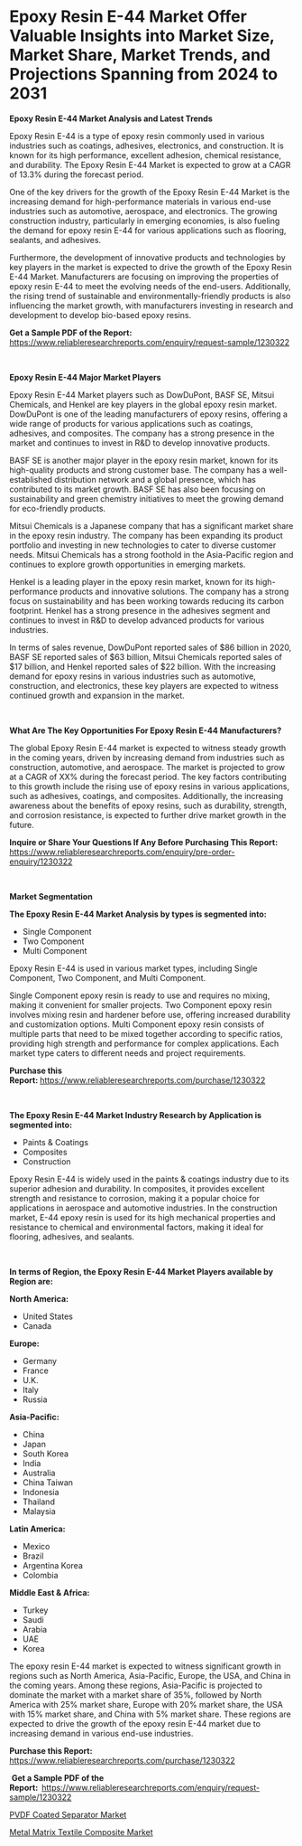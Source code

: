 <p><h1>Epoxy Resin E-44 Market Offer Valuable Insights into Market Size, Market Share, Market Trends, and Projections Spanning from 2024 to 2031</h1></p><p><strong>Epoxy Resin E-44 Market Analysis and Latest Trends</strong></p>
<p><p>Epoxy Resin E-44 is a type of epoxy resin commonly used in various industries such as coatings, adhesives, electronics, and construction. It is known for its high performance, excellent adhesion, chemical resistance, and durability. The Epoxy Resin E-44 Market is expected to grow at a CAGR of 13.3% during the forecast period.</p><p>One of the key drivers for the growth of the Epoxy Resin E-44 Market is the increasing demand for high-performance materials in various end-use industries such as automotive, aerospace, and electronics. The growing construction industry, particularly in emerging economies, is also fueling the demand for epoxy resin E-44 for various applications such as flooring, sealants, and adhesives.</p><p>Furthermore, the development of innovative products and technologies by key players in the market is expected to drive the growth of the Epoxy Resin E-44 Market. Manufacturers are focusing on improving the properties of epoxy resin E-44 to meet the evolving needs of the end-users. Additionally, the rising trend of sustainable and environmentally-friendly products is also influencing the market growth, with manufacturers investing in research and development to develop bio-based epoxy resins.</p></p>
<p><strong>Get a Sample PDF of the Report:&nbsp;</strong> <a href="https://www.reliableresearchreports.com/enquiry/request-sample/1230322">https://www.reliableresearchreports.com/enquiry/request-sample/1230322</a></p>
<p>&nbsp;</p>
<p><strong>Epoxy Resin E-44 Major Market Players</strong></p>
<p><p>Epoxy Resin E-44 Market players such as DowDuPont, BASF SE, Mitsui Chemicals, and Henkel are key players in the global epoxy resin market. DowDuPont is one of the leading manufacturers of epoxy resins, offering a wide range of products for various applications such as coatings, adhesives, and composites. The company has a strong presence in the market and continues to invest in R&D to develop innovative products.</p><p>BASF SE is another major player in the epoxy resin market, known for its high-quality products and strong customer base. The company has a well-established distribution network and a global presence, which has contributed to its market growth. BASF SE has also been focusing on sustainability and green chemistry initiatives to meet the growing demand for eco-friendly products.</p><p>Mitsui Chemicals is a Japanese company that has a significant market share in the epoxy resin industry. The company has been expanding its product portfolio and investing in new technologies to cater to diverse customer needs. Mitsui Chemicals has a strong foothold in the Asia-Pacific region and continues to explore growth opportunities in emerging markets.</p><p>Henkel is a leading player in the epoxy resin market, known for its high-performance products and innovative solutions. The company has a strong focus on sustainability and has been working towards reducing its carbon footprint. Henkel has a strong presence in the adhesives segment and continues to invest in R&D to develop advanced products for various industries.</p><p>In terms of sales revenue, DowDuPont reported sales of $86 billion in 2020, BASF SE reported sales of $63 billion, Mitsui Chemicals reported sales of $17 billion, and Henkel reported sales of $22 billion. With the increasing demand for epoxy resins in various industries such as automotive, construction, and electronics, these key players are expected to witness continued growth and expansion in the market.</p></p>
<p>&nbsp;</p>
<p><strong>What Are The Key Opportunities For Epoxy Resin E-44 Manufacturers?</strong></p>
<p><p>The global Epoxy Resin E-44 market is expected to witness steady growth in the coming years, driven by increasing demand from industries such as construction, automotive, and aerospace. The market is projected to grow at a CAGR of XX% during the forecast period. The key factors contributing to this growth include the rising use of epoxy resins in various applications, such as adhesives, coatings, and composites. Additionally, the increasing awareness about the benefits of epoxy resins, such as durability, strength, and corrosion resistance, is expected to further drive market growth in the future.</p></p>
<p><strong>Inquire or Share Your Questions If Any Before Purchasing This Report:</strong> <a href="https://www.reliableresearchreports.com/enquiry/pre-order-enquiry/1230322">https://www.reliableresearchreports.com/enquiry/pre-order-enquiry/1230322</a></p>
<p>&nbsp;</p>
<p><strong>Market Segmentation</strong></p>
<p><strong>The Epoxy Resin E-44 Market Analysis by types is segmented into:</strong></p>
<p><ul><li>Single Component</li><li>Two Component</li><li>Multi Component</li></ul></p>
<p><p>Epoxy Resin E-44 is used in various market types, including Single Component, Two Component, and Multi Component. </p><p>Single Component epoxy resin is ready to use and requires no mixing, making it convenient for smaller projects. Two Component epoxy resin involves mixing resin and hardener before use, offering increased durability and customization options. Multi Component epoxy resin consists of multiple parts that need to be mixed together according to specific ratios, providing high strength and performance for complex applications. Each market type caters to different needs and project requirements.</p></p>
<p><strong>Purchase this Report:&nbsp;</strong><a href="https://www.reliableresearchreports.com/purchase/1230322">https://www.reliableresearchreports.com/purchase/1230322</a></p>
<p>&nbsp;</p>
<p><strong>The Epoxy Resin E-44 Market Industry Research by Application is segmented into:</strong></p>
<p><ul><li>Paints & Coatings</li><li>Composites</li><li>Construction</li></ul></p>
<p><p>Epoxy Resin E-44 is widely used in the paints & coatings industry due to its superior adhesion and durability. In composites, it provides excellent strength and resistance to corrosion, making it a popular choice for applications in aerospace and automotive industries. In the construction market, E-44 epoxy resin is used for its high mechanical properties and resistance to chemical and environmental factors, making it ideal for flooring, adhesives, and sealants.</p></p>
<p>&nbsp;</p>
<p><strong>In terms of Region, the Epoxy Resin E-44 Market Players available by Region are:</strong></p>
<p>
    <p> <strong> North America: </strong>
        <ul>
            <li>United States</li>
            <li>Canada</li>
        </ul>
        </p> 
    <p> <strong> Europe: </strong>
        <ul>
            <li>Germany</li>
            <li>France</li>
            <li>U.K.</li>
            <li>Italy</li>
            <li>Russia</li>
        </ul>
        </p> 
    <p> <strong> Asia-Pacific: </strong>
        <ul>
            <li>China</li>
            <li>Japan</li>
            <li>South Korea</li>
            <li>India</li>
            <li>Australia</li>
            <li>China Taiwan</li>
            <li>Indonesia</li>
            <li>Thailand</li>
            <li>Malaysia</li>
        </ul>
        </p> 
    <p> <strong> Latin America: </strong>
        <ul>
            <li>Mexico</li>
            <li>Brazil</li>
            <li>Argentina Korea</li>
            <li>Colombia</li>
        </ul>
        </p> 
    <p> <strong> Middle East & Africa: </strong>
        <ul>
            <li>Turkey</li>
            <li>Saudi</li>
            <li>Arabia</li>
            <li>UAE</li>
            <li>Korea</li>
        </ul>
    </p>
    </p>
<p><p>The epoxy resin E-44 market is expected to witness significant growth in regions such as North America, Asia-Pacific, Europe, the USA, and China in the coming years. Among these regions, Asia-Pacific is projected to dominate the market with a market share of 35%, followed by North America with 25% market share, Europe with 20% market share, the USA with 15% market share, and China with 5% market share. These regions are expected to drive the growth of the epoxy resin E-44 market due to increasing demand in various end-use industries.</p></p>
<p><strong>Purchase this Report: </strong><a href="https://www.reliableresearchreports.com/purchase/1230322">https://www.reliableresearchreports.com/purchase/1230322</a></p>
<p>&nbsp;<strong>Get a Sample PDF of the Report:&nbsp;&nbsp;</strong><a href="https://www.reliableresearchreports.com/enquiry/request-sample/1230322">https://www.reliableresearchreports.com/enquiry/request-sample/1230322</a></p>
<p><strong></strong></p>
<p><p><a href="https://extreme-scabiosa-c81.notion.site/PVDF-Coated-Separator-Market-Size-Growing-and-Forecasted-for-period-from-2024-2031-and-provides-co-f2bfba07576948758287ccabb7d7a493">PVDF Coated Separator Market</a></p><p><a href="https://github.com/Angelnienowdseej3e45z3p8c/Market-Research-Report-List-1/blob/main/metal-matrix-textile-composite-market.md">Metal Matrix Textile Composite Market</a></p></p>